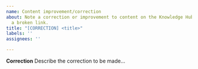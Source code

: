 ```yaml
---
name: Content improvement/correction
about: Note a correction or improvement to content on the Knowledge Hub, or report
  a broken link.
title: "[CORRECTION] <title>"
labels: ''
assignees: ''

---
```


**Correction**
Describe the correction to be made...
